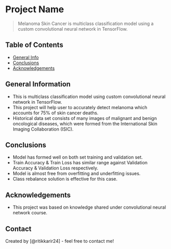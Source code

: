 # Project Name
> Melanoma Skin Cancer is multiclass classification model using a custom convolutional neural network in TensorFlow. 


## Table of Contents
* [General Info](#general-information)
* [Conclusions](#conclusions)
* [Acknowledgements](#acknowledgements)

<!-- You can include any other section that is pertinent to your problem -->

## General Information
- This is multiclass classification model using custom convolutional neural network in TensorFlow. 
- This project will help user to accurately detect melanoma which accounts for 75% of skin cancer deaths.
- Historical data set consists of many images of malignant and benign oncological diseases, which were formed from the International Skin Imaging Collaboration (ISIC).


## Conclusions
- Model has formed well on both set training and validation set.
- Train Accuracy & Train Loss has similar range against Validation Accuracy & Validation Loss respectively.
- Model is almost free from overfitting and underfitting issues.
- Class rebalance solution is effective for this case.


<!-- As the libraries versions keep on changing, it is recommended to mention the version of library used in this project -->

## Acknowledgements
- This project was based on knowledge shared under convolutional neural network course.


## Contact
Created by [@ritikkarir24] - feel free to contact me!
